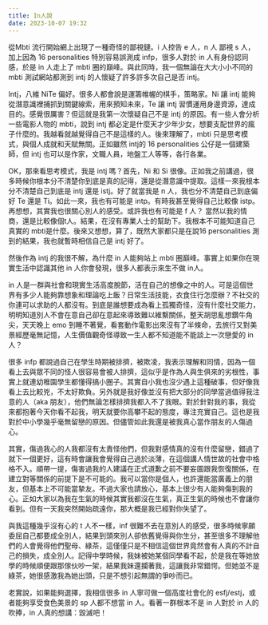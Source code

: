 ```yaml
---
title: In人說
date: 2023-10-07 19:32
---
```

從Mbti 流行開始網上出現了一種奇怪的鄙視鏈。i 人控告 e 人，n 人 鄙視 s 人，加上因為 16 personalities 特別容易誤測成 infp，很多人對於 in 人有身份認同感，於是 in 人走上了 mbti 圈的巔峰。與此同時，我一個無論在大大小小不同的 mbti 測試網站都測到 intj 的人懷疑了許多許多次自己是否 intj。

Intj，八維 NiTe 偏好。很多人都會說是運籌帷幄的棋手，策略家。Ni 讓 intj 能夠從潛意識裡捕抓到關鍵線索，用來預知未來，Te 讓 intj 習慣運用身邊資源，達成目的。感覺很厲害？但這就是我第一次懷疑自己不是 intj 的原因。有一些人會分析一些電影人物的 mbti，說到 intj 都必定是什麼天才少年少女，想要支配世界的瘋子什麼的。我越看就越覺得自己不是這樣的人。後來理解了，mbti 只是思考模式，與個人成就和天賦無關。正如雖然 intj的 16 personalities 公仔是一個建築師，但 intj 也可以是作家，文職人員，地盤工人等等，各行各業。

OK，那來看思考模式，我是 intj 嗎？首先，Ni 和 Si 很像。正如我之前講過，很多時候你根本分不清楚你到底是真的記得，還是從潛意識中提取。這樣一來我根本分不清楚自己到底是 intj 還是 istj。好了就當我是 n 人，我也分不清楚自己到底偏好 Te 還是 Ti。如此一來，我也有可能是 intp。有時我甚至覺得自己比較像 istp。再想想，其實我也很關心別人的感受。或許我也有可能是 f 人？ 當然以我的情商，還是比較像個t人。結果，在沒有專業人士的幫助下。我根本不可能知道自己真實的 mbti是什麼。後來又想想，算了，既然大家都只是在說16 personalities 測到的結果，我也就暫時相信自己是 intj 好了。

然後作為 intj 的我很不解，為什麼 in 人能夠站上 mbti 圈巔峰。事實上如果你在現實生活中認識其他 in 人你會發現，很多人都表示來生不做 in人。

in 人是一群與社會和現實生活高度脫節，活在自己的想像之中的人。可是這個世界有多少人能夠靠想象和理論吃上飯？日常生活技能，衣食住行怎麼辦？不社交的你連可以求助的人都沒有。到底是誰想要成為看上孤獨奇怪，沒有什麼社交能力，明明知道別人不會在意自己卻在意起來導致難以維繫關係，整天胡思亂想鑽牛角尖，天天晚上 emo 到睡不著覺，看套動作電影出來沒有了半條命，去旅行又對美景經歷毫無記憶，人生價值觀奇怪導致一生人都不知道能不能談上一次戀愛的 in 人？

很多 infp 都說過自己在學生時期被排擠，被欺凌，我表示理解和同情，因為一個看上去與眾不同的怪人很容易會被人排擠，這似乎是作為人與生俱來的劣根性，事實上就連幼稚園學生都懂得搞小圈子。其實自小我也沒少遇上這種破事，但好像我看上去比較兇，不太好欺負。另外就是我好像並沒有把大部分的同學當過值得我注意的人（aka 朋友），他們無論怎樣排擠我都入不了我眼。對於針對我的事，我從來都抱著今天你看不起我，明天就要你高攀不起的態度，專注充實自己。這也是我對於中小學幾乎毫無留戀的原因。但儘管如此我還是被我真心當作朋友的人傷過心。

其實，傷過我心的人我都沒有太責怪他們，但我對感情真的沒有什麼留戀，錯過了就下一個更好，這有時會讓我會覺得自己過於淡薄，在這個講人情世故的社會中格格不入。順帶一提，傷害過我的人建議在正式道歉之前不要妄圖跟我恢復關係，在建立對等關係的前提下是不可能的。我可以當你是個人，也許還能當廣義上的朋友，但基本上不可能當摯友。不過大家也請放心，基本上很少有人能夠傷到我的心。正如大家以為我在生氣的時候其實我都沒在生氣，真正生氣的時候也不會讓你看到。但有一天我突然開始疏遠你，那大概是我已經對你失望了。

與我這種幾乎沒有心的 t 人不一樣，inf 很難不去在意別人的感受，很多時候寧願委屈自己都要成全別人，結果到頭來別人卻依舊覺得與你生分，甚至很多不理解他們的人會覺得他們聖母、綠茶，這僅僅只是不相信這個世界竟然會有人真的不計自己的損失，成全別人。記得中學時候，我妹被她某個同學看不起，於是我在等她放學的時候順便跟那傢伙吵一架，結果我妹還攔著我，這讓我非常錯愕。但她並不是綠茶，她很感激我為她出頭，只是不想引起無謂的爭吵而已。

老實說，如果能夠選擇，我相信很多 in 人寧可做一個高度社會化的 esfj/estj，或者能夠享受食色美景的 sp 人都不想當 in 人。看著一群根本不是 in 人對於 in 人的吹捧，in 人真的想講：毀滅吧！

